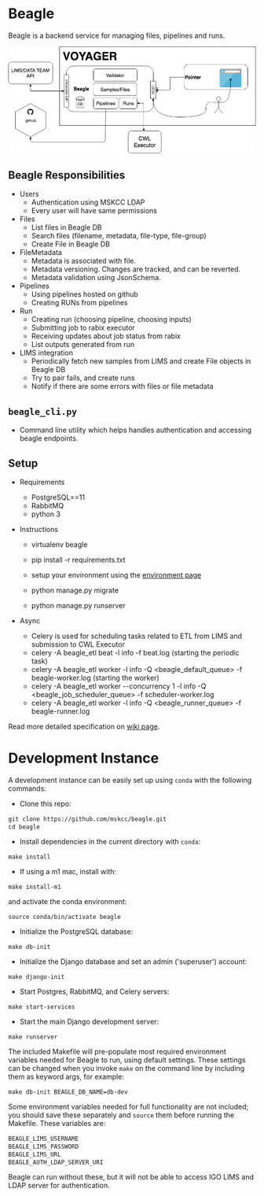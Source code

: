 # Beagle

Beagle is a backend service for managing files, pipelines and runs.

![alt text](docs/pics/voyager.png "Diagram of Voyager project")

## Beagle Responsibilities

- Users
  - Authentication using MSKCC LDAP
  - Every user will have same permissions
- Files
  - List files in Beagle DB
  - Search files (filename, metadata, file-type, file-group)
  - Create File in Beagle DB
- FileMetadata
  - Metadata is associated with file.
  - Metadata versioning. Changes are tracked, and can be reverted.
  - Metadata validation using JsonSchema.
- Pipelines
  - Using pipelines hosted on github
  - Creating RUNs from pipelines
- Run
  - Creating run (choosing pipeline, choosing inputs)
  - Submitting job to rabix executor
  - Receiving updates about job status from rabix
  - List outputs generated from run
- LIMS integration
  - Periodically fetch new samples from LIMS and create File objects in Beagle DB
  - Try to pair fails, and create runs
  - Notify if there are some errors with files or file metadata

## `beagle_cli.py`

- Command line utility which helps handles authentication and accessing beagle endpoints.

## Setup

- Requirements
  - PostgreSQL==11
  - RabbitMQ
  - python 3

- Instructions
  - virtualenv beagle
  - pip install -r requirements.txt
  - setup your environment using the [environment page](docs/ENVIRONMENT_VARIABLES.md)

  - python manage.py migrate
  - python manage.py runserver

- Async
  - Celery is used for scheduling tasks related to ETL from LIMS and submission to CWL Executor
  - celery -A beagle_etl beat -l info -f beat.log (starting the periodic task)
  - celery -A beagle_etl worker -l info -Q <beagle_default_queue> -f beagle-worker.log (starting the worker)
  - celery -A beagle_etl worker --concurrency 1 -l info -Q <beagle_job_scheduler_queue> -f scheduler-worker.log
  - celery -A beagle_etl worker -l info -Q <beagle_runner_queue> -f beagle-runner.log

Read more detailed specification on [wiki page](https://github.com/mskcc/beagle/wiki/Beagle).

# Development Instance

A development instance can be easily set up using `conda` with the following commands:

- Clone this repo:

```
git clone https://github.com/mskcc/beagle.git
cd beagle
```

- Install dependencies in the current directory with `conda`:

```
make install
```

- If using a m1 mac, install with: 
```
make install-m1
```

and activate the conda environment: 

```
source conda/bin/activate beagle
```

- Initialize the PostgreSQL database:

```
make db-init
```

- Initialize the Django database and set an admin ('superuser') account:

```
make django-init
```

- Start Postgres, RabbitMQ, and Celery servers:

```
make start-services
```

- Start the main Django development server:

```
make runserver
```

The included Makefile will pre-populate most required environment variables needed for Beagle to run, using default settings. These settings can be changed when you invoke `make` on the command line by including them as keyword args, for example:

```
make db-init BEAGLE_DB_NAME=db-dev
```

Some environment variables needed for full functionality are not included; you should save these separately and `source` them before running the Makefile. These variables are:

```
BEAGLE_LIMS_USERNAME
BEAGLE_LIMS_PASSWORD
BEAGLE_LIMS_URL
BEAGLE_AUTH_LDAP_SERVER_URI
```

Beagle can run without these, but it will not be able to access IGO LIMS and LDAP server for authentication.

